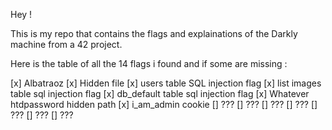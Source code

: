 Hey !

This is my repo that contains the flags and explainations of the Darkly machine from a 42 project.

Here is the table of all the 14 flags i found and if some are missing :

[x] Albatraoz
[x] Hidden file
[x] users table SQL injection flag
[x] list images table sql injection flag
[x] db_default table sql injection flag
[x] Whatever htdpassword hidden path
[x] i_am_admin cookie
[] ???
[] ???
[] ???
[] ???
[] ???
[] ???
[] ???
